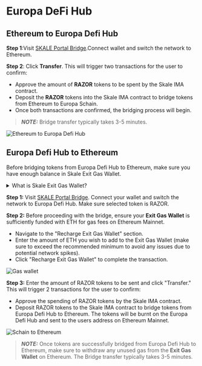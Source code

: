 # Europa DeFi Hub

## Ethereum to Europa Defi Hub

**Step 1**:Visit [SKALE Portal Bridge](https://portal.skale.space/bridge?from=mainnet&to=turbulent-unique-scheat&token=razor&type=erc20).Connect wallet and switch the network to Ethereum.

**Step 2**: Click **Transfer**. This will trigger two transactions for the user to confirm:

- Approve the amount of **RAZOR** tokens to be spent by the Skale IMA contract.
- Deposit the **RAZOR** tokens into the Skale IMA contract to bridge tokens from Ethereum to Europa Schain.
- Once both transactions are confirmed, the bridging process will begin.

> **_NOTE:_** Bridge transfer typically takes 3-5 minutes.

![Ethereum to Europa Defi Hub](/img/bridge/portal-ethereum2europa.png)

## Europa Defi Hub to Ethereum

Before bridging tokens from Europa Defi Hub to Ethereum, make sure you have enough balance in Skale Exit Gas Wallet.

<details><summary>What is Skale Exit Gas Wallet?</summary>
<p>
To bridge funds from Europa Defi Hub chain to Ethereum Mainnet, you must first deposit funds into your SKALE Exit Gas Wallet. This wallet covers the transaction costs on Ethereum Mainnet when your funds are transferred to you.
<br />
<br />
The SKALE Exit Gas Wallet ensures that there are sufficient funds to pay for gas fees on transactions sent to Ethereum Mainnet. <b>Important: Once your tokens are received on Ethereum Mainnet, immediately claim all unused gas from this wallet.</b>

</p>
</details>

**Step 1:** Visit [SKALE Portal Bridge](https://portal.skale.space/bridge?from=elated-tan-skat&to=mainnet&token=razor&type=erc20). Connect your wallet and switch the network to Europa Defi Hub. Make sure selected token is RAZOR.

**Step 2:** Before proceeding with the bridge, ensure your **Exit Gas Wallet** is sufficiently funded with ETH for gas fees on Ethereum Mainnet.

- Navigate to the "Recharge Exit Gas Wallet" section.
- Enter the amount of ETH you wish to add to the Exit Gas Wallet (make sure to exceed the recommended minimum to avoid any issues due to potential network spikes).
- Click "Recharge Exit Gas Wallet" to complete the transaction.

![Gas wallet](/img/bridge/portal-gas-wallet.png)

**Step 3:** Enter the amount of RAZOR tokens to be sent and click "Transfer." This will trigger 2 transactions for the user to confirm:

- Approve the spending of RAZOR tokens by the Skale IMA contract.
- Deposit RAZOR tokens to the Skale IMA contract to bridge tokens from Europa Defi Hub to Ethereum. The tokens will be burnt on the Europa Defi Hub and sent to the users address on Ethereum Mainnet.

![Schain to Ethereum](/img/bridge/portal-europa2ethereum.png)

> **_NOTE:_** Once tokens are successfully bridged from Europa Defi Hub to Ethereum, make sure to withdraw any unused gas from the **Exit Gas Wallet** on Ethereum. The Bridge transfer typically takes 3-5 minutes.
